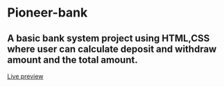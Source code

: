# Pioneer-bank
## A basic bank system project using HTML,CSS where user can calculate deposit and withdraw amount and the total amount. 
[Live preview](https://lubna201.github.io/Pioneer-bank/)
